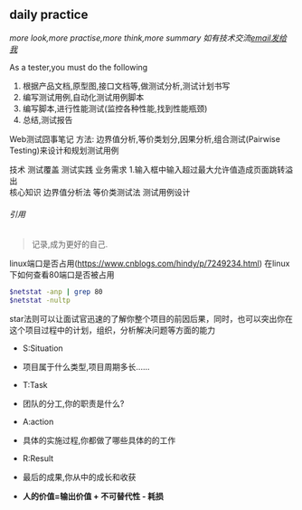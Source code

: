 ## daily practice
 
*more look,more practise,more think,more summary 如有技术交流[email发给我](mailto:314922902@qq.com)*

As a tester,you must do the following

1. 根据产品文档,原型图,接口文档等,做测试分析,测试计划书写
2. 编写测试用例,自动化测试用例脚本
3. 编写脚本,进行性能测试(监控各种性能,找到性能瓶颈)
4. 总结,测试报告

Web测试囧事笔记
方法:
边界值分析,等价类划分,因果分析,组合测试(Pairwise Testing)来设计和规划测试用例

技术 测试覆盖 测试实践 业务需求
1.输入框中输入超过最大允许值造成页面跳转溢出<br />
核心知识 边界值分析法 等价类测试法 测试用例设计




###### 引用
> 记录,成为更好的自己.

linux端口是否占用(https://www.cnblogs.com/hindy/p/7249234.html)
在linux下如何查看80端口是否被占用
```sh
$netstat -anp | grep 80
$netstat -nultp


```

star法则可以让面试官迅速的了解你整个项目的前因后果，同时，也可以突出你在这个项目过程中的计划，组织，分析解决问题等方面的能力<br/>
- S:Situation
- 项目属于什么类型,项目周期多长......
- T:Task
- 团队的分工,你的职责是什么?
- A:action
- 具体的实施过程,你都做了哪些具体的的工作
- R:Result
- 最后的成果,你从中的成长和收获

- **人的价值=输出价值 + 不可替代性 - 耗损**
